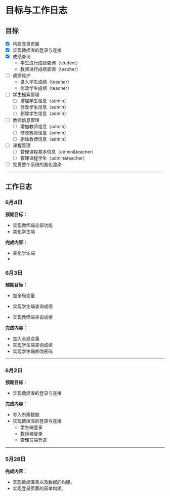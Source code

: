 # 目标与工作日志

## 目标

- [x] 构建登录页面
- [x] 实现数据库的登录与连接
- [x] 成绩查询
  - 学生进行成绩查询（student）
  - 教师进行成绩查询（teacher）
- [ ] 成绩维护
  - 录入学生成绩（teacher）
  - 修改学生成绩（teacher）
- [ ] 学生档案管理
  - [ ] 增加学生信息（admin）
  - [ ] 修改学生信息（admin）
  - [ ] 删除学生信息（admin）
- [ ] 教师信息管理
  - [ ] 增加教师信息（admin）
  - [ ] 修改教师信息（admin）
  - [ ] 删除教师信息（admin）
- [ ] 课程管理
  - [ ] 管理课程基本信息（admin&teacher）
  - [ ] 管理课程学生（admin&teacher）
- [ ] 完善整个系统的美化渲染

------

## 工作日志

### 6月4日

**预期目标：**

- 实现教师端全部功能
- 美化学生端

**完成内容：**

- 美化学生端
- 





### 6月3日

**预期目标：**

- 加全局变量

- 实现学生端查询成绩
- 实现教师端查询成绩

**完成内容：**

- 加入全局变量
- 实现学生端查询成绩
- 实现学生端修改密码



------

### 6月2日

**预期目标**：

- 实现数据库的登录与连接

**完成内容**：

- 导入所需数据
- 实现数据库的登录与连接
  - 学生端登录
  - 教师端登录
  - 管理员端登录

------

### 5月28日

**完成内容**：

- 实现数据库表以及数据的构建。
- 实现登录页面的简单构建。









